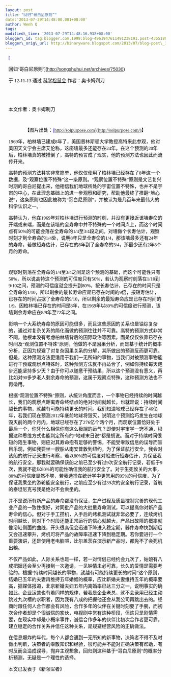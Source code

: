 ```yaml
--- 
layout: post 
title: "回归“哥白尼原则”" 
date:'2013-07-29T14:48:00.001+08:00' 
author: Wenh Q
tags:
modified\_time: '2013-07-29T14:48:16.938+08:00' 
blogger\_id: tag:blogger.com,1999:blog-4961947611491238191.post-4355180329759900694
blogger\_orig\_url: http://binaryware.blogspot.com/2013/07/blog-post\_1148.html
---
```

<div
style="color: black; direction: ltr; font-family: &quot;Arial&quot;; font-size: 11pt; margin-bottom: 0; margin-left: 7.5pt; margin-right: 7.5pt; margin-top: 0; padding: 0;">

<span
style="color: #0000ee; font-family: &quot;Verdana&quot;; text-decoration: underline;">[

回归“哥白尼原则”](http://songshuhui.net/archives/75030)</span>

</div>

<div
style="color: black; direction: ltr; font-family: &quot;Arial&quot;; font-size: 11pt; margin-bottom: 0; margin-left: 7.5pt; margin-right: 7.5pt; margin-top: 0; padding-bottom: 8pt; padding-left: 0; padding-right: 0; padding-top: 0;">

<span style="font-family: &quot;Verdana&quot;;">于 12-11-13 通过
</span><span
style="color: #0000ee; font-family: &quot;Verdana&quot;; text-decoration: underline;">[科学松鼠会](http://songshuhui.net/)</span><span
style="font-family: &quot;Verdana&quot;;"> 作者：奥卡姆剃刀</span>

</div>

<div
style="color: black; direction: ltr; font-family: &quot;Arial&quot;; font-size: 11pt; height: 11pt; margin-bottom: 0; margin-left: 7.5pt; margin-right: 7.5pt; margin-top: 0; padding: 0;">

<span style="font-family: &quot;Verdana&quot;;"></span>

</div>

<div
style="color: black; direction: ltr; font-family: &quot;Arial&quot;; font-size: 11pt; margin-bottom: 0; margin-left: 7.5pt; margin-right: 7.5pt; margin-top: 0; padding: 0;">

<span
style="font-family: &quot;Verdana&quot;;">本文作者：奥卡姆剃刀</span>

</div>

<div
style="color: black; direction: ltr; font-family: &quot;Arial&quot;; font-size: 11pt; height: 11pt; margin-bottom: 0; margin-left: 7.5pt; margin-right: 7.5pt; margin-top: 0; padding: 0;">

<span style="font-family: &quot;Verdana&quot;;"></span>

</div>

<div
style="color: black; direction: ltr; font-family: &quot;Arial&quot;; font-size: 11pt; margin-bottom: 0; margin-left: 7.5pt; margin-right: 7.5pt; margin-top: 0; padding: 0; text-align: center;">

<span style="font-family: &quot;Verdana&quot;;">【图片出处：</span><span
style="color: #0000ee; font-family: &quot;Verdana&quot;; text-decoration: underline;">[http://solpurpose.com](http://solpurpose.com/)</span><span
style="font-family: &quot;Verdana&quot;;">】</span>

</div>

<div
style="color: black; direction: ltr; font-family: &quot;Arial&quot;; font-size: 11pt; margin-bottom: 0; margin-left: 7.5pt; margin-right: 7.5pt; margin-top: 0; padding: 0;">

<span
style="font-family: &quot;Verdana&quot;;">1969年，柏林墙已建成8年了，美国普林斯顿大学教授高特来此参观，他对美国天文学会主席艾伦称，这座墙最多还能存在24年。在这个预测的20年后，柏林墙真的被推倒了，高特的预言成了现实，他的预测方法也因此而流传开来。</span>

</div>

<div
style="color: black; direction: ltr; font-family: &quot;Arial&quot;; font-size: 11pt; margin-bottom: 0; margin-left: 7.5pt; margin-right: 7.5pt; margin-top: 0; padding: 0;">

<span
style="font-family: &quot;Verdana&quot;;">高特的预测方法其实非常简单，他仅仅使用了柏林墙已经存在了8年这一个数据，及“观察位置不特殊”这一条原则。“观察位置不特殊”原则是文艺复兴时期的哥白尼提出来，他相信我们地球所处的宇宙位置不特殊，也并不是宇宙的中心，在此理念基础上的进一步观察和研究，帮助他最终了推翻“地心说”，这条原则也因此被称为“哥白尼原则”，并被认为是几百年来最伟大的科学认识之一。</span>

</div>

<div
style="color: black; direction: ltr; font-family: &quot;Arial&quot;; font-size: 11pt; margin-bottom: 0; margin-left: 7.5pt; margin-right: 7.5pt; margin-top: 0; padding: 0;">

<span
style="font-family: &quot;Verdana&quot;;">高特认为，他在1969年对柏林墙进行预测的时刻，并没有更接近该墙寿命的开端或末端，而是在该墙的全寿命中并不特殊的一个时间点上，而这个时间点有50%的可能会落在全寿命的1/4至3/4段之间。对墙做个长寿估计，观察时刻才到全寿命的1/4处，说明8年只是全寿命的1/4，那该墙最多还有24年的寿命，若做短寿估计，已存在的8年到了全寿命的3/4，那最少还有2年8个月的寿命。</span>

</div>

<div
style="color: black; direction: ltr; font-family: &quot;Arial&quot;; font-size: 11pt; height: 11pt; margin-bottom: 0; margin-left: 7.5pt; margin-right: 7.5pt; margin-top: 0; padding: 0;">

<span style="font-family: &quot;Verdana&quot;;"></span>

</div>

<div
style="color: black; direction: ltr; font-family: &quot;Arial&quot;; font-size: 11pt; margin-bottom: 0; margin-left: 7.5pt; margin-right: 7.5pt; margin-top: 0; padding: 0;">

<span
style="font-family: &quot;Verdana&quot;;">观察时刻落在全寿命的1/4至3/4之间是这个预测的基础，而这个可能性只有50%，所以说高特这个预测的可信度只有50%，若认为观察时刻落在1/10到9/10之间，预测的可信度就会提升到80%，按长寿估计，已存在的时间只是全寿命的1/10，所以剩余的最长寿命应是已存在时间的9倍，按短寿估计，已存在的时间占据了全寿命的9/10，所以剩余的最短寿命应是已存在时间的1/9。因柏林墙已存在的时间是8年，在1969年以80%的可信度进行预测，该墙剩余寿命应在8/9年至72年之间。</span>

</div>

<div
style="color: black; direction: ltr; font-family: &quot;Arial&quot;; font-size: 11pt; margin-bottom: 0; margin-left: 7.5pt; margin-right: 7.5pt; margin-top: 0; padding: 0;">

<span
style="font-family: &quot;Verdana&quot;;">影响一个大系统寿命的原因可能很多，而且这些原因的关系也是错综复杂的，通过对复杂关系的简化而做的预测往往并不可靠。高特的预测方式非常不同，他根本没有考虑柏林墙背后的国际政治等因素，而是仅仅依靠已存在时间及“观测位置不特殊”原则，他做的不是因果分析，而是基于统计的概率分析，正因为规避了对复杂因果关系的分解，其所做出的预测反而更可靠。但是，这种预测方法更适用于我们一无所知的事物，当我们对被预测事物能进行干预或观察点特殊时，这种预测方法就不再适合了，例如你持续每天跑步还能坚持多少天？由于你可以随意干预结果，所以这个预测没有意义，再比如对90多岁老人剩余寿命的预测，这属于观察点特殊，这种预测方法也不再适用。</span>

</div>

<div
style="color: black; direction: ltr; font-family: &quot;Arial&quot;; font-size: 11pt; margin-bottom: 0; margin-left: 7.5pt; margin-right: 7.5pt; margin-top: 0; padding: 0;">

<span
style="font-family: &quot;Verdana&quot;;">根据“观测位置不特殊”原则，从统计角度而言，一个事物已经持续的时间越长，我们的观察点距离寿命终结点的绝对时间就越长，也就是说：持续时间越长的事物，就越有可能持续更长的时间。我们知道地球已经存在了46亿年，若我们现在预测2012年底前地球将毁灭，说明这个预测恰巧发生在地球毁灭前的两个月内，地球已经存在了276亿个两个月，而观察位置恰好处于最后一个，你凭什么相信你有这么极端的运气？即使对宇宙学一窍不通，根据这种思维方式也能判定所有的“地球末日说”都是胡说。而对于持续时间很短的陌生事物，则应对其寿命抱有足够的警惕，不能受零散信息的误导而盲目乐观，例如我要坐一艘船从南安普敦到纽约，为了保证航行安全，我会对该船的航行记录进行考察，若以80%的可信度对船进行短寿估计，为保证我的航行安全，那我就要确保该船之前已至少有过9次安全航行记录，若低于9次，我就不能以80%的可能性确信我的航行安全了。对于生死攸关的大事，80%的可信度显然不够，若我选择在统计学中更常用的95%的可信度，为了保证我乘坐的游轮能安全航行，之前应至少有过39次的安全航行记录，首航的泰坦尼克号我是绝对不会乘坐的。</span>

</div>

<div
style="color: black; direction: ltr; font-family: &quot;Arial&quot;; font-size: 11pt; margin-bottom: 0; margin-left: 7.5pt; margin-right: 7.5pt; margin-top: 0; padding: 0;">

<span
style="font-family: &quot;Verdana&quot;;">并不是说所有新产品的寿命都没有保证，生产过程及质量控制完善的现代工业产品的一致性很好，对同批产品的大批量寿命测试，可以提高你对新产品寿命的信心。但对于手工攒机，入手后的烤机测试就非常必要了，连续烤机时间越长，则对下个时段还能正常运行的信心就越大，产品出故障的概率就像浴缸侧面的曲线，开头很高但会迅速下降进入稳定期，器件寿命快到期后又会迅速攀升，烤机可将产品的故障率迅速下降到稳定期。若你要进行一个重要演讲，还是使用老电脑吧，比尔盖茨在演示新产品时，都免不了会死机出糗。</span>

</div>

<div
style="color: black; direction: ltr; font-family: &quot;Arial&quot;; font-size: 11pt; margin-bottom: 0; margin-left: 7.5pt; margin-right: 7.5pt; margin-top: 0; padding: 0;">

<span
style="font-family: &quot;Verdana&quot;;">不仅产品如此，人际关系也是一样，若一对情侣已经约会九次了，姑娘有八成把握还会至少再接到一次邀请，一见钟情未必可靠，长久的爱情是需要考验的。根据“持续时间越长的事物，就越有可能持续更长的时间”这个原则，结婚已五年的夫妻再维持五年婚姻的概率，应比新婚夫妻维持五年的概率要高，据媒体报道，北京新婚夫妇五年内离婚率已达三分之一，说明事实的确如此。企业运营也有着同样的规律，若我是企业老总，就不会录用已经主动跳过九次槽的求职者，因为我有八成的把握他还会从我公司再跳出去的。经商时跟任何人合作都会有风险，合作多年的伙伴在关键时刻耍了手腕，而初次合作者却是个很诚信的家伙，电视剧中常有这种桥段，但这只是剧情需要，在现实中却是小概率事件，诚信合作多年的伙伴比初次合作者更可靠，建立稳定的合作关系并信任这种关系，是规避经营风险的正确做法。</span>

</div>

<div
style="color: black; direction: ltr; font-family: &quot;Arial&quot;; font-size: 11pt; margin-bottom: 0; margin-left: 7.5pt; margin-right: 7.5pt; margin-top: 0; padding: 0;">

<span
style="font-family: &quot;Verdana&quot;;">在信息爆炸的年代，每个人都会遇到一无所知的新事物，决策者不得不及时做出判断，决策者的零散知识和经验，很可能并不能对正确决策有帮助，有时反而会造成误导，抛弃主观想象，回归到这种基于“哥白尼原则”的概率分析预测，无疑是一个理性的选择。</span>

</div>

<div
style="color: black; direction: ltr; font-family: &quot;Arial&quot;; font-size: 11pt; margin-bottom: 0; margin-left: 7.5pt; margin-right: 7.5pt; margin-top: 0; padding: 0;">

<span
style="font-family: &quot;Verdana&quot;;">本文已发表于《新领军者》</span>

</div>
